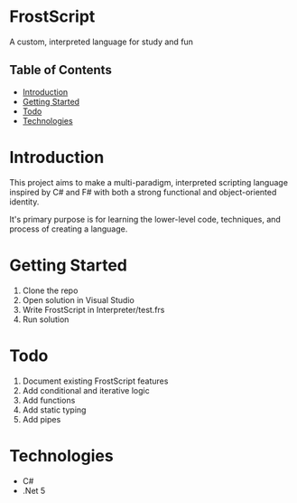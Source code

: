 # FrostScript
A custom, interpreted language for study and fun

## Table of Contents
* [Introduction](#introduction)
* [Getting Started](#getting-started)
* [Todo](#todo)
* [Technologies](#technologies)

# Introduction
This project aims to make a multi-paradigm, interpreted scripting language inspired by C# and F# with both a strong functional and object-oriented identity.

It's primary purpose is for learning the lower-level code, techniques, and process of creating a language.

# Getting Started
1. Clone the repo
2. Open solution in Visual Studio
3. Write FrostScript in Interpreter/test.frs
4. Run solution

# Todo
1. Document existing FrostScript features
2. Add conditional and iterative logic
3. Add functions
4. Add static typing
5. Add pipes

# Technologies
* C#
* .Net 5
